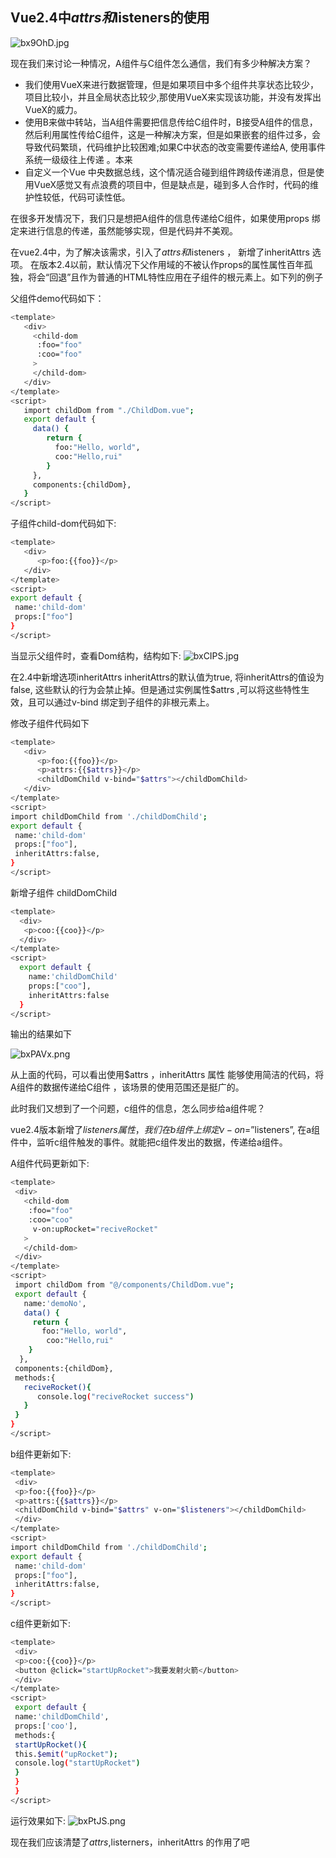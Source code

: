 ## Vue2.4中$attrs和$listeners的使用

![bx9OhD.jpg](https://s1.ax1x.com/2022/03/15/bx9OhD.jpg)

现在我们来讨论一种情况，A组件与C组件怎么通信，我们有多少种解决方案？

 - 我们使用VueX来进行数据管理，但是如果项目中多个组件共享状态比较少，项目比较小，并且全局状态比较少,那使用VueX来实现该功能，并没有发挥出VueX的威力。
- 使用B来做中转站，当A组件需要把信息传给C组件时，B接受A组件的信息，然后利用属性传给C组件，这是一种解决方案，但是如果嵌套的组件过多，会导致代码繁琐，代码维护比较困难;如果C中状态的改变需要传递给A, 使用事件系统一级级往上传递 。本来
- 自定义一个Vue 中央数据总线，这个情况适合碰到组件跨级传递消息，但是使用VueX感觉又有点浪费的项目中，但是缺点是，碰到多人合作时，代码的维护性较低，代码可读性低。

在很多开发情况下，我们只是想把A组件的信息传递给C组件，如果使用props 绑定来进行信息的传递，虽然能够实现，但是代码并不美观。

在vue2.4中，为了解决该需求，引入了$attrs 和$listeners ， 新增了inheritAttrs 选项。 在版本2.4以前，默认情况下父作用域的不被认作props的属性属性百年孤独，将会“回退”且作为普通的HTML特性应用在子组件的根元素上。如下列的例子

父组件demo代码如下：

```sh
<template>
   <div>
     <child-dom
      :foo="foo"
      :coo="foo"
     >
     </child-dom>
   </div>
</template>
<script>
   import childDom from "./ChildDom.vue";
   export default {
     data() {
        return {
          foo:"Hello, world",
          coo:"Hello,rui"
        }
     },
     components:{childDom},
   }
</script>
```

子组件child-dom代码如下: 

```sh
<template>
   <div>
      <p>foo:{{foo}}</p>
   </div>
</template>
<script>
export default {
 name:'child-dom'
 props:["foo"]
}
</script>
```
当显示父组件时，查看Dom结构，结构如下:
![bxCIPS.jpg](https://s1.ax1x.com/2022/03/15/bxCIPS.jpg)

在2.4中新增选项inheritAttrs  inheritAttrs的默认值为true, 将inheritAttrs的值设为false, 这些默认的行为会禁止掉。但是通过实例属性$attrs ,可以将这些特性生效，且可以通过v-bind 绑定到子组件的非根元素上。

修改子组件代码如下

```sh
<template>
   <div>
      <p>foo:{{foo}}</p>
      <p>attrs:{{$attrs}}</p>
      <childDomChild v-bind="$attrs"></childDomChild>
   </div>
</template>
<script>
import childDomChild from './childDomChild';
export default {
 name:'child-dom'
 props:["foo"],
 inheritAttrs:false,
}
</script>
```

新增子组件 childDomChild

```sh
<template>
  <div>
   <p>coo:{{coo}}</p>
  </div>
</template>
<script>
  export default {
    name:'childDomChild'
    props:["coo"],
    inheritAttrs:false
  }
</script>
```
输出的结果如下

![bxPAVx.png](https://s1.ax1x.com/2022/03/15/bxPAVx.png)

从上面的代码，可以看出使用$attrs ，inheritAttrs 属性 能够使用简洁的代码，将A组件的数据传递给C组件 ，该场景的使用范围还是挺广的。

此时我们又想到了一个问题，c组件的信息，怎么同步给a组件呢？ 

vue2.4版本新增了$listeners 属性，我们在b组件上 绑定 v-on=”$listeners”, 在a组件中，监听c组件触发的事件。就能把c组件发出的数据，传递给a组件。

A组件代码更新如下:

```sh
<template>
 <div>
   <child-dom
    :foo="foo"
    :coo="coo"
     v-on:upRocket="reciveRocket"
   >
   </child-dom>
 </div>
</template>
<script>
 import childDom from "@/components/ChildDom.vue";
 export default {
   name:'demoNo',
   data() {
     return {
       foo:"Hello, world",
        coo:"Hello,rui"
    }
  },
 components:{childDom},
 methods:{
   reciveRocket(){
      console.log("reciveRocket success")
   }
 }
}
</script>
```

b组件更新如下: 
```sh
<template>
 <div>
 <p>foo:{{foo}}</p>
 <p>attrs:{{$attrs}}</p>
 <childDomChild v-bind="$attrs" v-on="$listeners"></childDomChild>
 </div>
</template>
<script>
import childDomChild from './childDomChild';
export default {
 name:'child-dom'
 props:["foo"],
 inheritAttrs:false,
}
</script>
```

c组件更新如下: 

```sh
<template> 
 <div>
 <p>coo:{{coo}}</p>
 <button @click="startUpRocket">我要发射火箭</button>
 </div>
</template>
<script>
 export default {
 name:'childDomChild',
 props:['coo'],
 methods:{
 startUpRocket(){
 this.$emit("upRocket");
 console.log("startUpRocket")
 }
 }
 }
</script>
```

运行效果如下: 
![bxPtJS.png](https://s1.ax1x.com/2022/03/15/bxPtJS.png)

现在我们应该清楚了$attrs,$listerners，inheritAttrs 的作用了吧